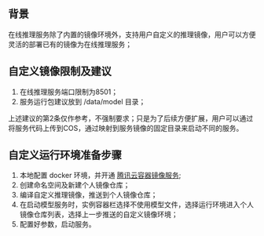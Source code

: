 

## 背景
在线推理服务除了内置的镜像环境外，支持用户自定义的推理镜像，用户可以方便灵活的部署已有的镜像为在线推理服务；

## 自定义镜像限制及建议

1. 在线推理服务端口限制为8501；
2. 服务运行包建议放到 /data/model 目录；

上述建议的第2条仅作参考，不强制要求；只是为了后续方便扩展，用户可以通过将服务代码上传到COS，通过映射到服务镜像的固定目录来启动不同的服务。

## 自定义运行环境准备步骤
1. 本地配置 docker 环境，并开通 [腾讯云容器镜像服务](https://console.cloud.tencent.com/tcr/instance?rid=1);
2. 创建命名空间及新建个人镜像仓库；
3. 编译自定义推理镜像，推送到个人镜像仓库；
4. 在启动模型服务时，实例容器栏选择不使用模型文件，选择运行环境进入个人镜像仓库列表，选择上一步推送的自定义镜像环境；
5. 配置好参数，启动服务。

